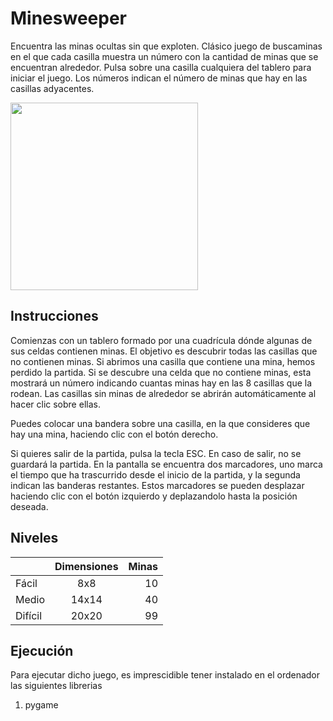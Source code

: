 # Minesweeper
Encuentra las minas ocultas sin que exploten. Clásico juego de buscaminas en el que cada casilla muestra un número con la cantidad de minas que se encuentran alrededor. Pulsa sobre una casilla cualquiera del tablero para iniciar el juego. Los números indican el número de minas que hay en las casillas adyacentes.


<img src="https://user-images.githubusercontent.com/113897176/191001273-596a29a4-30df-4560-909c-4c364bed8750.png" width="300">

## Instrucciones
Comienzas con un tablero formado por una cuadrícula dónde algunas de sus celdas contienen minas. El objetivo es descubrir todas las casillas que no contienen minas. Si abrimos una casilla que contiene una mina, hemos perdido la partida. Si se descubre una celda que no contiene minas, esta mostrará un número indicando cuantas minas hay en las 8 casillas que la rodean. Las casillas sin minas de alrededor se abrirán automáticamente al hacer clic sobre ellas.

Puedes colocar una bandera sobre una casilla, en la que consideres que hay una mina, haciendo clic con el botón derecho.

Si quieres salir de la partida, pulsa la tecla ESC. En caso de salir, no se guardará la partida.
En la pantalla se encuentra dos marcadores, uno marca el tiempo que ha trascurrido desde el inicio de la partida, y la segunda indican las banderas restantes.
Estos marcadores se pueden desplazar haciendo clic con el botón izquierdo y deplazandolo hasta la posición deseada.

## Niveles

|           | Dimensiones     | Minas  |
| ----------|:---------:|------:|
| Fácil  | 8x8 | 10 |
| Medio  | 14x14 | 40 |
| Difícil  | 20x20 | 99 |

## Ejecución

Para ejecutar dicho juego, es imprescidible tener instalado en el ordenador las siguientes librerias
1.  pygame
